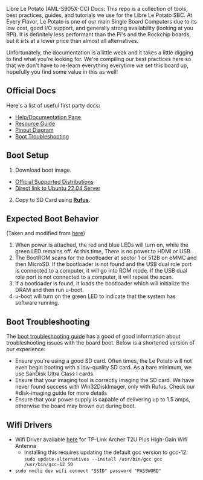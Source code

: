 Libre Le Potato (AML-S905X-CC) Docs:
This repo is a collection of tools, best practices, guides, and tutorials we use for the Libre Le Potato SBC. At Every Flavor, Le Potato is one of our main Single Board Computers due to its low cost, good I/O support, and generally strong availability (looking at you RPi). It is definitely less performant than the Pi's and the Rockchip boards, but it sits at a lower price than almost all alternatives.

Unfortunately, the documentation is a little weak and it takes a little digging to find what you're looking for. We're compiling our best practices here so that we don't have to re-learn everything everytime we set this board up, hopefully you find some value in this as well!

## Official Docs
Here's a list of useful first party docs:
* [Help/Documentation Page](https://libre.computer/products/aml-s905x-cc/)
* [Resource Guide](https://hub.libre.computer/t/aml-s905x-cc-le-potato-overview-resources-and-guides/288)
* [Pinout Diagram](https://docs.google.com/spreadsheets/d/1U3z0Gb8HUEfCIMkvqzmhMpJfzRqjPXq7mFLC-hvbKlE/edit)
* [Boot Troubleshooting](https://hub.libre.computer/t/troubleshooting-general-boot-issues/47)


## Boot Setup
1. Download boot image.
  * [Official Supported Distributions](https://libre.computer/products/aml-s905x-cc/)
  * [Direct link to Ubuntu 22.04 Server](https://distro.libre.computer/ci/ubuntu/22.04/ubuntu-22.04.3-preinstalled-server-arm64%2Baml-s905x-cc.img.xz)
2. Copy to SD Card using [**Rufus**](https://rufus.ie/en/).

## Expected Boot Behavior
(Taken and modified from [here](https://hub.libre.computer/t/aml-s905x-cc-boot-behavior/52))
1. When power is attached, the red and blue LEDs will turn on, while the green LED remains off. At this time, There is no power to HDMI or USB. 
2. The BootROM scans for the bootloader at sector 1 or 512B on eMMC and then MicroSD. If the bootloader is not found and the USB dual role port is connected to a computer, it will go into ROM mode. If the USB dual role port is not connected to a computer, it will repeat the scan.
3. If a bootloader is found, it loads the bootloader which will initialize the DRAM and then run u-boot.
4. u-boot will turn on the green LED to indicate that the system has software running.

## Boot Troubleshooting
The [boot troubleshooting guide](https://hub.libre.computer/t/troubleshooting-general-boot-issues/47) has a good of good information about troubleshooting issues with the board boot. Below is a shortened version of our experience:

* Ensure you're using a good SD card. Often times, the Le Potato will not even begin booting with a low-quality SD card. As a bare minimum, we use SanDisk Ultra Class I cards. 
* Ensure that your imaging tool is correctly imaging the SD card. We have never found success with Win32DiskImager, only with Rufus. Check our #disk-imaging guide for more details
* Ensure that your power supply is capable of delivering up to 1.5 amps, otherwise the board may brown out during boot.

## Wifi Drivers
* Wifi Driver available [here](https://github.com/morrownr/8821au-20210708) for TP-Link Archer T2U Plus High-Gain Wifi Antenna
  * Installing this requires updating the default gcc version to gcc-12. `sudo update-alternatives --install /usr/bin/gcc gcc /usr/bin/gcc-12 50`
*  `sudo nmcli dev wifi connect "SSID" password "PASSWORD"`
